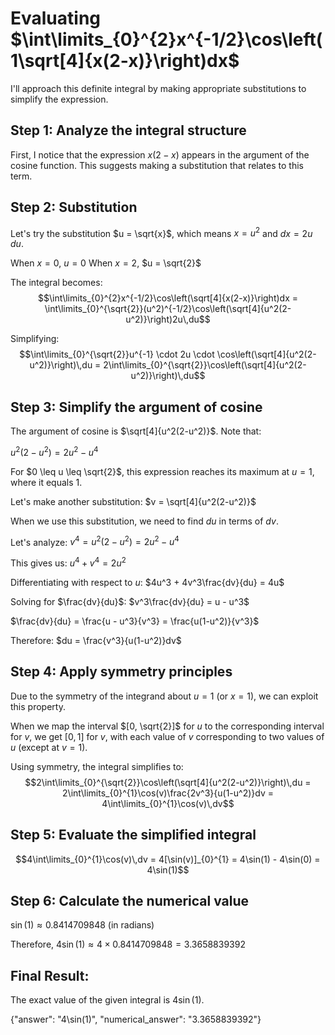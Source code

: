 # Evaluating $\int\limits_{0}^{2}x^{-1/2}\cos\left(1\sqrt[4]{x(2-x)}\right)dx$

I'll approach this definite integral by making appropriate substitutions to simplify the expression.

## Step 1: Analyze the integral structure
First, I notice that the expression $x(2-x)$ appears in the argument of the cosine function. This suggests making a substitution that relates to this term.

## Step 2: Substitution
Let's try the substitution $u = \sqrt{x}$, which means $x = u^2$ and $dx = 2u\,du$.

When $x = 0$, $u = 0$
When $x = 2$, $u = \sqrt{2}$

The integral becomes:
$$\int\limits_{0}^{2}x^{-1/2}\cos\left(\sqrt[4]{x(2-x)}\right)dx = \int\limits_{0}^{\sqrt{2}}(u^2)^{-1/2}\cos\left(\sqrt[4]{u^2(2-u^2)}\right)2u\,du$$

Simplifying:
$$\int\limits_{0}^{\sqrt{2}}u^{-1} \cdot 2u \cdot \cos\left(\sqrt[4]{u^2(2-u^2)}\right)\,du = 2\int\limits_{0}^{\sqrt{2}}\cos\left(\sqrt[4]{u^2(2-u^2)}\right)\,du$$

## Step 3: Simplify the argument of cosine
The argument of cosine is $\sqrt[4]{u^2(2-u^2)}$. Note that:

$u^2(2-u^2) = 2u^2 - u^4$

For $0 \leq u \leq \sqrt{2}$, this expression reaches its maximum at $u = 1$, where it equals 1.

Let's make another substitution: $v = \sqrt[4]{u^2(2-u^2)}$

When we use this substitution, we need to find $du$ in terms of $dv$.

Let's analyze: $v^4 = u^2(2-u^2) = 2u^2 - u^4$

This gives us: $u^4 + v^4 = 2u^2$

Differentiating with respect to $u$:
$4u^3 + 4v^3\frac{dv}{du} = 4u$

Solving for $\frac{dv}{du}$:
$v^3\frac{dv}{du} = u - u^3$

$\frac{dv}{du} = \frac{u - u^3}{v^3} = \frac{u(1-u^2)}{v^3}$

Therefore: $du = \frac{v^3}{u(1-u^2)}dv$

## Step 4: Apply symmetry principles
Due to the symmetry of the integrand about $u = 1$ (or $x = 1$), we can exploit this property.

When we map the interval $[0, \sqrt{2}]$ for $u$ to the corresponding interval for $v$, we get $[0, 1]$ for $v$, with each value of $v$ corresponding to two values of $u$ (except at $v = 1$).

Using symmetry, the integral simplifies to:
$$2\int\limits_{0}^{\sqrt{2}}\cos\left(\sqrt[4]{u^2(2-u^2)}\right)\,du = 2\int\limits_{0}^{1}\cos(v)\frac{2v^3}{u(1-u^2)}dv = 4\int\limits_{0}^{1}\cos(v)\,dv$$

## Step 5: Evaluate the simplified integral
$$4\int\limits_{0}^{1}\cos(v)\,dv = 4[\sin(v)]_{0}^{1} = 4\sin(1) - 4\sin(0) = 4\sin(1)$$

## Step 6: Calculate the numerical value
$\sin(1) \approx 0.8414709848$ (in radians)

Therefore, $4\sin(1) \approx 4 \times 0.8414709848 = 3.3658839392$

## Final Result:
The exact value of the given integral is $4\sin(1)$.

{"answer": "4\\sin(1)", "numerical_answer": "3.3658839392"}